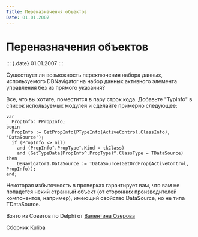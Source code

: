 ```yaml
---
Title: Переназначения объектов
Date: 01.01.2007
---
```



Переназначения объектов
=======================

::: {.date}
01.01.2007
:::

Существует ли возможность переключения набора данных, используемого
DBNavigator на набор данных активного элемента управления без из прямого
указания?

Все, что вы хотите, поместится в пару строк кода. Добавьте "TypInfo" в
список используемых модулей и сделайте примерно следующее:

    var
      PropInfo: PPropInfo;
    begin
      PropInfo := GetPropInfo(PTypeInfo(ActiveControl.ClassInfo), 'DataSource');
      if (PropInfo <> nil)
        and (PropInfo^.PropType^.Kind = tkClass)
        and (GetTypeData(PropInfo^.PropType)^.ClassType = TDataSource) then
        DBNavigator1.DataSource := TDataSource(GetOrdProp(ActiveControl, PropInfo));
    end;

Некоторая избыточность в проверках гарантирует вам, что вам не попадется
некий странный объект (от сторонних производителей компонентов,
например), имеющий свойство DataSource, но не типа TDataSource.

Взято из Советов по Delphi от [Валентина Озерова](mailto:webmaster@webinspector.com)

Сборник Kuliba
